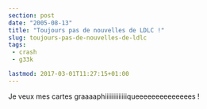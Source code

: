 ```yaml
---
section: post
date: "2005-08-13"
title: "Toujours pas de nouvelles de LDLC !"
slug: toujours-pas-de-nouvelles-de-ldlc
tags:
 - crash
 - g33k

lastmod: 2017-03-01T11:27:15+01:00
---
```


Je veux mes cartes graaaaphiiiiiiiiiiiiiqueeeeeeeeeeeeees !
